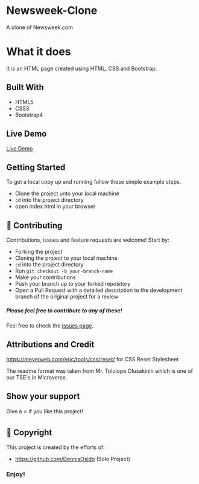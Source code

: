 # Newsweek-Clone
A clone of Newsweek.com

# What it does
It is an HTML page created using HTML, CSS and Bootstrap.

## Built With
- HTML5
- CSS3
- Bootstrap4

## Live Demo

[Live Demo](https://raw.githack.com/DennisOsido/Newsweek-Clone/Newsweek-Clone/index.html)

## Getting Started

To get a local copy up and running follow these simple example steps.
- Clone the project unto your local machine
- `cd` into the project directory
- open index.html in your browser

## 🤝 Contributing

Contributions, issues and feature requests are welcome! Start by:
* Forking the project
* Cloning the project to your local machine
* `cd` into the project directory
* Run `git checkout -b your-branch-name`
* Make your contributions
* Push your branch up to your forked repository
* Open a Pull Request with a detailed description to the development branch of the original project for a review

##### Please feel free to contribute to any of these!

Feel free to check the [issues page](https://github.com/DennisOsido/Newsweek-Clone/issues).

## Attributions and Credit

https://meyerweb.com/eric/tools/css/reset/ for CSS Reset Stylesheet

The readme format was taken from Mr. Tolulope Olusakinin which is one of our TSE's in Microverse.

## Show your support

Give a ⭐️ if you like this project!

## 📝 Copyright

This project is created by the efforts of:
- https://github.com/DennisOsido (Solo Project)

### Enjoy!